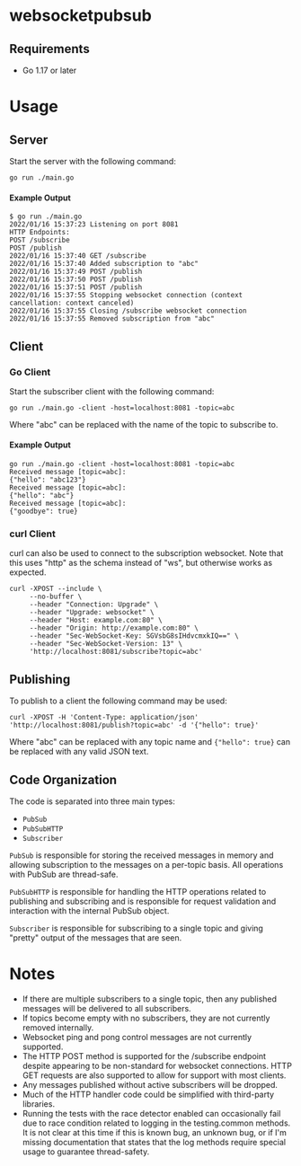 # websocketpubsub

## Requirements
* Go 1.17 or later

# Usage
## Server
Start the server with the following command:
```shell
go run ./main.go
```
#### Example Output
```shell
$ go run ./main.go
2022/01/16 15:37:23 Listening on port 8081
HTTP Endpoints:
POST /subscribe
POST /publish
2022/01/16 15:37:40 GET /subscribe
2022/01/16 15:37:40 Added subscription to "abc"
2022/01/16 15:37:49 POST /publish
2022/01/16 15:37:50 POST /publish
2022/01/16 15:37:51 POST /publish
2022/01/16 15:37:55 Stopping websocket connection (context cancellation: context canceled)
2022/01/16 15:37:55 Closing /subscribe websocket connection
2022/01/16 15:37:55 Removed subscription from "abc"
```

## Client
### Go Client
Start the subscriber client with the following command:
```shell
go run ./main.go -client -host=localhost:8081 -topic=abc
```
Where "abc" can be replaced with the name of the topic to subscribe to.

#### Example Output
```shell
go run ./main.go -client -host=localhost:8081 -topic=abc
Received message [topic=abc]:
{"hello": "abc123"}
Received message [topic=abc]:
{"hello": "abc"}
Received message [topic=abc]:
{"goodbye": true}
```

### curl Client
curl can also be used to connect to the subscription websocket. Note that this uses "http" as the schema instead of "ws", but otherwise works as expected.
```shell
curl -XPOST --include \
     --no-buffer \
     --header "Connection: Upgrade" \
     --header "Upgrade: websocket" \
     --header "Host: example.com:80" \
     --header "Origin: http://example.com:80" \
     --header "Sec-WebSocket-Key: SGVsbG8sIHdvcmxkIQ==" \
     --header "Sec-WebSocket-Version: 13" \
     'http://localhost:8081/subscribe?topic=abc'
```

## Publishing
To publish to a client the following command may be used:
```shell
curl -XPOST -H 'Content-Type: application/json' 'http://localhost:8081/publish?topic=abc' -d '{"hello": true}'
```
Where "abc" can be replaced with any topic name and `{"hello": true}` can be replaced with any valid JSON text.

## Code Organization
The code is separated into three main types:
* `PubSub`
* `PubSubHTTP`
* `Subscriber`

`PubSub` is responsible for storing the received messages in memory and allowing subscription to the messages on a per-topic basis. All operations with PubSub are thread-safe.

`PubSubHTTP` is responsible for handling the HTTP operations related to publishing and subscribing and is responsible for request validation and interaction with the internal PubSub object.

`Subscriber` is responsible for subscribing to a single topic and giving "pretty" output of the messages that are seen.


# Notes
* If there are multiple subscribers to a single topic, then any published messages will be delivered to all subscribers.
* If topics become empty with no subscribers, they are not currently removed internally.
* Websocket ping and pong control messages are not currently supported.
* The HTTP POST method is supported for the /subscribe endpoint despite appearing to be non-standard for websocket connections. HTTP GET requests are also supported to allow for support with most clients.
* Any messages published without active subscribers will be dropped.
* Much of the HTTP handler code could be simplified with third-party libraries.
* Running the tests with the race detector enabled can occasionally fail due to race condition related to logging in the testing.common methods. It is not clear at this time if this is known bug, an unknown bug, or if I'm missing documentation that states that the log methods require special usage to guarantee thread-safety.